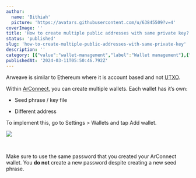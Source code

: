 ```yaml
---
author:
  name: 'Bithiah'
  picture: 'https://avatars.githubusercontent.com/u/63845509?v=4'
coverImage: ''
title: 'How to create multiple public addresses with same private key?'
status: 'published'
slug: 'how-to-create-multiple-public-addresses-with-same-private-key'
description: ''
category: [{"value":"wallet-management","label":"Wallet management"},{"value":"getting-started","label":"Getting started"},{"value":"pinned","label":"Pinned"}]
publishedAt: '2024-03-11T05:50:46.792Z'
---
```


Arweave is similar to Ethereum where it is account based and not [UTXO](https://www.ledger.com/academy/glossary/unspent-transaction-output-utxo).

Within [ArConnect](https://www.arconnect.io/), you can create multiple wallets. Each wallet has it’s own:

- Seed phrase / key file

- Different address

To implement this, go to Settings > Wallets and tap Add wallet.

![](/images/screenshot-2024-04-23-at-7.25.55-pm-Y3ND.png)<br>

<br>

Make sure to use the same password that you created your ArConnect wallet. You **do not** create a new password despite creating a new seed phrase.

